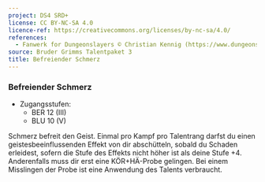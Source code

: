 ```yaml
---
project: DS4 SRD+
license: CC BY-NC-SA 4.0
licence-ref: https://creativecommons.org/licenses/by-nc-sa/4.0/
references: 
  - Fanwerk for Dungeonslayers © Christian Kennig (https://www.dungeonslayers.net/)
source: Bruder Grimms Talentpaket 3
title: Befreiender Schmerz
---
```


### Befreiender Schmerz

- Zugangsstufen:
  - BER 12 (III)
  - BLU 10 (V)

Schmerz befreit den Geist. Einmal pro Kampf pro Talentrang darfst du einen geistesbeeinflussenden Effekt von dir abschütteln, sobald du Schaden erleidest, sofern die Stufe des Effekts nicht höher ist als deine Stufe +4. Anderenfalls muss dir erst eine KÖR+HÄ-Probe gelingen. Bei einem Misslingen der Probe ist eine Anwendung des Talents verbraucht.

